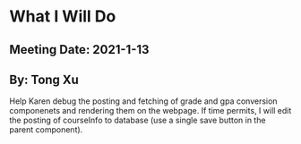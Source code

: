 # What I Will Do

## Meeting Date: 2021-1-13

## By: Tong Xu

Help Karen debug the posting and fetching of grade and gpa conversion componenets and rendering them on the webpage. If time permits, I will edit the posting of courseInfo to database (use a single save button in the parent component).
